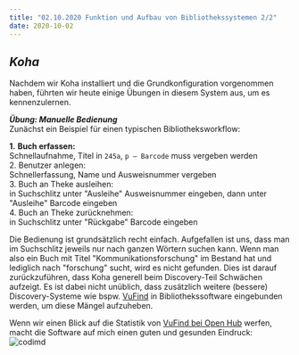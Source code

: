 ```yaml
---
title: "02.10.2020 Funktion und Aufbau von Bibliothekssystemen 2/2"
date: 2020-10-02
---
```

## *Koha*

Nachdem wir Koha installiert und die Grundkonfiguration vorgenommen haben, führten wir heute einige Übungen in diesem System aus, um es kennenzulernen.

***Übung: Manuelle Bedienung***  
Zunächst ein Beispiel für einen typischen Bibliotheksworkflow:

**1.** **Buch erfassen:**  
Schnellaufnahme, Titel in `245a`, `p – Barcode` muss vergeben werden  
2. Benutzer anlegen:  
Schnellerfassung, Name und Ausweisnummer vergeben  
3. Buch an Theke ausleihen:  
in Suchschlitz unter "Ausleihe" Ausweisnummer eingeben, dann unter "Ausleihe" Barcode eingeben  
4. Buch an Theke zurücknehmen:  
in Suchschlitz unter "Rückgabe" Barcode eingeben

Die Bedienung ist grundsätzlich recht einfach. Aufgefallen ist uns, dass man im Suchschlitz jeweils nur nach ganzen Wörtern suchen kann. Wenn man also ein Buch mit Titel "Kommunikationsforschung" im Bestand hat und lediglich nach "forschung" sucht, wird es nicht gefunden. Dies ist darauf zurückzuführen, dass Koha generell beim Discovery-Teil Schwächen aufzeigt. Es ist dabei nicht unüblich, dass zusätzlich weitere (bessere) Discovery-Systeme wie bspw. [VuFind]( https://vufind.org/vufind/) in Bibliothekssoftware eingebunden werden, um diese Mängel aufzuheben. 

Wenn wir einen Blick auf die Statistik von [VuFind bei Open Hub]( https://www.openhub.net/p/vufind) werfen, macht die Software auf mich einen guten und gesunden Eindruck:  
![codimd]({{site.baseurl}}/images/vufind.png)
